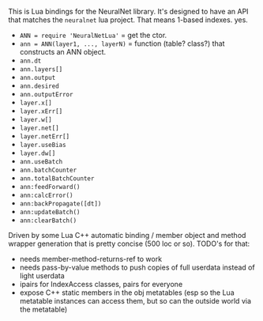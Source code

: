 This is Lua bindings for the NeuralNet library.
It's designed to have an API that matches the `neuralnet` lua project.
That means 1-based indexes.  yes.

- `ANN = require 'NeuralNetLua'` = get the ctor.
- `ann = ANN(layer1, ..., layerN)` = function (table? class?) that constructs an ANN object.
- `ann.dt`
- `ann.layers[]`
- `ann.output`
- `ann.desired`
- `ann.outputError`
- `layer.x[]`
- `layer.xErr[]`
- `layer.w[]`
- `layer.net[]`
- `layer.netErr[]`
- `layer.useBias`
- `layer.dw[]`
- `ann.useBatch`
- `ann.batchCounter`
- `ann.totalBatchCounter`
- `ann:feedForward()`
- `ann:calcError()`
- `ann:backPropagate([dt])`
- `ann:updateBatch()`
- `ann:clearBatch()`

Driven by some Lua C++ automatic binding / member object and method wrapper generation that is pretty concise (500 loc or so).
TODO's for that:
- needs member-method-returns-ref to work
- needs pass-by-value methods to push copies of full userdata instead of light userdata
- ipairs for IndexAccess classes, pairs for everyone
- expose C++ static members in the obj metatables (esp so the Lua metatable instances can access them, but so can the outside world via the metatable)
